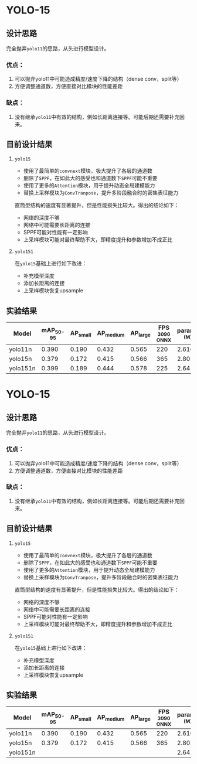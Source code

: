 # YOLO-15


## 设计思路

完全抛弃`yolo11`的思路，从头进行模型设计。

### 优点：
1. 可以抛弃yolo11中可能造成精度/速度下降的结构（dense conv，split等）
2. 方便调整通道数，方便直接对比模块的性能差距

### 缺点：
1. 没有继承`yolo11`中有效的结构，例如长距离连接等。可能后期还需要补充回来。


## 目前设计结果
1. `yolo15`
   - 使用了最简单的`convnext`模块，极大提升了各层的通道数
   - 删除了`SPPF`，在如此大的感受也和通道数下`SPPF`可能不重要
   - 使用了更多的`Attention`模块，用于提升动态全局建模能力
   - 替换上采样模块为`ConvTranpose`，提升多阶段融合时的密集表征能力

   直筒型结构的速度有显著提升，但是性能损失比较大。得出的结论如下：
   - 网络的深度不够
   - 网络中可能需要长距离的连接
   - SPPF可能对性能有一定影响
   - 上采样模块可能对最终帮助不大，即精度提升和参数增加不成正比

2. `yolo151`

   在`yolo15`基础上进行如下改进：
   - 补充模型深度
   - 添加长距离的连接
   - 上采样模块恢复upsample


## 实验结果
| Model | mAP<sub>50-95</sub> | AP<sub>small</sub> | AP<sub>medium</sub> | AP<sub>large</sub> | FPS<br><sup>3090 ONNX</sup>  | params<br><sup>(M)</sup> |FLOPs<br><sup>(B) |
| -------- | ----- | ----- | ----- | ----- | --- | ----- | ---- |
| yolo11n  | 0.390 | 0.190 | 0.432 | 0.565 | 220 | 2.616 | 6.48 |
| yolo15n  | 0.379 | 0.172 | 0.415 | 0.566 | 365 | 2.803 | 6.53 |
| yolo151n | 0.399 | 0.189 | 0.444 | 0.578 | 225 | 2.641 | 6.52 |

# YOLO-15


## 设计思路

完全抛弃`yolo11`的思路，从头进行模型设计。

### 优点：
1. 可以抛弃yolo11中可能造成精度/速度下降的结构（dense conv，split等）
2. 方便调整通道数，方便直接对比模块的性能差距

### 缺点：
1. 没有继承`yolo11`中有效的结构，例如长距离连接等。可能后期还需要补充回来。


## 目前设计结果
1. `yolo15`
   - 使用了最简单的`convnext`模块，极大提升了各层的通道数
   - 删除了`SPPF`，在如此大的感受也和通道数下`SPPF`可能不重要
   - 使用了更多的`Attention`模块，用于提升动态全局建模能力
   - 替换上采样模块为`ConvTranpose`，提升多阶段融合时的密集表征能力

   直筒型结构的速度有显著提升，但是性能损失比较大。得出的结论如下：
   - 网络的深度不够
   - 网络中可能需要长距离的连接
   - SPPF可能对性能有一定影响
   - 上采样模块可能对最终帮助不大，即精度提升和参数增加不成正比

2. `yolo151`

   在`yolo15`基础上进行如下改进：
   - 补充模型深度
   - 添加长距离的连接
   - 上采样模块恢复upsample


## 实验结果
| Model | mAP<sub>50-95</sub> | AP<sub>small</sub> | AP<sub>medium</sub> | AP<sub>large</sub> | FPS<br><sup>3090 ONNX</sup>  | params<br><sup>(M)</sup> |FLOPs<br><sup>(B) |
| -------- | ----- | ----- | ----- | ----- | --- | ----- | ---- |
| yolo11n  | 0.390 | 0.190 | 0.432 | 0.565 | 220 | 2.616 | 6.48 |
| yolo15n  | 0.379 | 0.172 | 0.415 | 0.566 | 365 | 2.803 | 6.53 |
| yolo151n |       |       |       |       |     | 2.641 | 6.52 |

